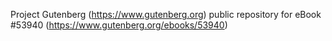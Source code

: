 Project Gutenberg (https://www.gutenberg.org) public repository for
eBook #53940 (https://www.gutenberg.org/ebooks/53940)
